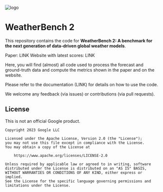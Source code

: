 ![logo](assets/wb2-logo-wide.png)
# WeatherBench 2

This repository contains the code for **WeatherBench 2: A benchmark for the next generation of data-driven global weather models**. 

Paper: LINK
Website with latest scores: LINK

Here, you will find (almost) all code used to process the forecast and ground-truth data and compute the metrics shown in the paper and on the website. 

Please refer to the documentation (LINK) for details on how to use the code.

We welcome any feedback (via issues) or contributions (via pull requests). 

## License

This is not an official Google product.

```
Copyright 2023 Google LLC

Licensed under the Apache License, Version 2.0 (the "License");
you may not use this file except in compliance with the License.
You may obtain a copy of the License at

    https://www.apache.org/licenses/LICENSE-2.0

Unless required by applicable law or agreed to in writing, software
distributed under the License is distributed on an "AS IS" BASIS,
WITHOUT WARRANTIES OR CONDITIONS OF ANY KIND, either express or implied.
See the License for the specific language governing permissions and
limitations under the License.
```